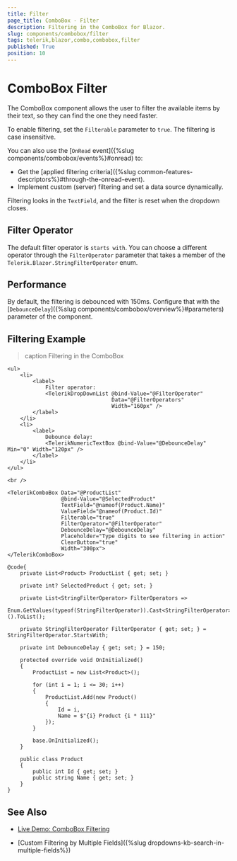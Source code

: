 ```yaml
---
title: Filter
page_title: ComboBox - Filter
description: Filtering in the ComboBox for Blazor.
slug: components/combobox/filter
tags: telerik,blazor,combo,combobox,filter
published: True
position: 10
---
```


# ComboBox Filter

The ComboBox component allows the user to filter the available items by their text, so they can find the one they need faster.

To enable filtering, set the `Filterable` parameter to `true`. The filtering is case insensitive. 

You can also use the [`OnRead` event]({%slug components/combobox/events%}#onread) to:
* Get the [applied filtering criteria]({%slug common-features-descriptors%}#through-the-onread-event).
* Implement custom (server) filtering and set a data source dynamically.

Filtering looks in the `TextField`, and the filter is reset when the dropdown closes.

## Filter Operator

The default filter operator is `starts with`. You can choose a different operator through the `FilterOperator` parameter that takes a member of the `Telerik.Blazor.StringFilterOperator` enum.

## Performance

By default, the filtering is debounced with 150ms. Configure that with the [`DebounceDelay`]({%slug components/combobox/overview%}#parameters) parameter of the component.

## Filtering Example

>caption Filtering in the ComboBox

````CSHTML
<ul>
    <li>
        <label>
            Filter operator:
            <TelerikDropDownList @bind-Value="@FilterOperator"
                                 Data="@FilterOperators"
                                 Width="160px" />
        </label>
    </li>
    <li>
        <label>
            Debounce delay:
            <TelerikNumericTextBox @bind-Value="@DebounceDelay" Min="0" Width="120px" />
        </label>
    </li>
</ul>

<br />

<TelerikComboBox Data="@ProductList"
                 @bind-Value="@SelectedProduct"
                 TextField="@nameof(Product.Name)"
                 ValueField="@nameof(Product.Id)"
                 Filterable="true"
                 FilterOperator="@FilterOperator"
                 DebounceDelay="@DebounceDelay"
                 Placeholder="Type digits to see filtering in action"
                 ClearButton="true"
                 Width="300px">
</TelerikComboBox>

@code{
    private List<Product> ProductList { get; set; }

    private int? SelectedProduct { get; set; }

    private List<StringFilterOperator> FilterOperators =>
        Enum.GetValues(typeof(StringFilterOperator)).Cast<StringFilterOperator>().ToList();

    private StringFilterOperator FilterOperator { get; set; } = StringFilterOperator.StartsWith;

    private int DebounceDelay { get; set; } = 150;

    protected override void OnInitialized()
    {
        ProductList = new List<Product>();

        for (int i = 1; i <= 30; i++)
        {
            ProductList.Add(new Product()
            {
                Id = i,
                Name = $"{i} Product {i * 111}"
            });
        }

        base.OnInitialized();
    }

    public class Product
    {
        public int Id { get; set; }
        public string Name { get; set; }
    }
}
````

## See Also

* [Live Demo: ComboBox Filtering](https://demos.telerik.com/blazor-ui/combobox/filtering)

* [Custom Filtering by Multiple Fields]({%slug dropdowns-kb-search-in-multiple-fields%})

